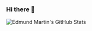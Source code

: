 ### Hi there 👋
![Edmund Martin's GitHub Stats](https://github-readme-stats.vercel.app/api?username=EdmundMartin&show_icons=true&include_all_commits=true)
